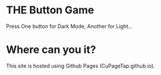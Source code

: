 # THE Button Game

Press One button for Dark Mode, Another for Light...

# Where can you it?

This site is hosted using Github Pages (CuPageTap.github.io).
